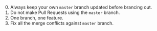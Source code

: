 0. Always keep your own `master` branch updated before brancing out.
1. Do not make Pull Requests using the `master` branch.
2. One branch, one feature.
3. Fix all the merge conflicts against `master` branch.
